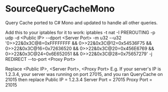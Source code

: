# SourceQueryCacheMono
Query Cache ported to C# Mono and updated to handle all other queries.

Add this to your iptables for it to work:
iptables -t nat -I PREROUTING -p udp -d \<Public IP\> --dport \<Server Port\> -m u32 --u32  '0>>22&0x3C@8=0xFFFFFFFF && 0>>22&0x3C@12=0x54536F75 && 0>>22&0x3C@16=0x72636520 && 0>>22&0x3C@20=0x456E6769 && 0>>22&0x3C@24=0x6E652051 && 0>>22&0x3C@28=0x75657279' -j REDIRECT --to-port \<Proxy Port\>

Replace \<Public IP\>, \<Server Port\>, \<Proxy Port\>
E.g. If your server's IP is 1.2.3.4, your server was running on port 27015, and you ran QueryCache on 21015 then replace
Public IP = 1.2.3.4
Server Port = 27015
Proxy Port = 21015
